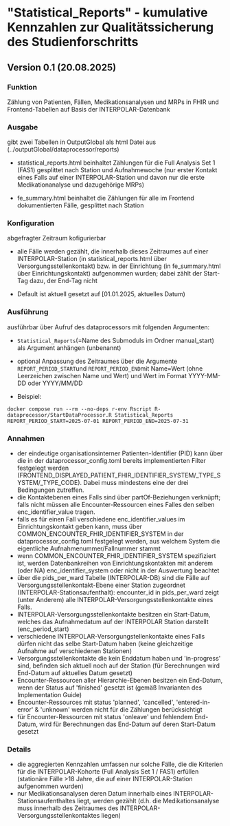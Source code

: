 # "Statistical_Reports" - kumulative Kennzahlen zur Qualitätssicherung des Studienforschritts

## Version 0.1 (20.08.2025)

### Funktion

Zählung von Patienten, Fällen, Medikationsanalysen und MRPs in FHIR und Frontend-Tabellen auf Basis der INTERPOLAR-Datenbank

### Ausgabe

gibt zwei Tabellen in OutputGlobal als html Datei aus (../outputGlobal/dataprocessor/reports)

-   statistical_reports.html beinhaltet Zählungen für die Full Analysis Set 1 (FAS1) gesplittet nach Station und Aufnahmewoche (nur erster Kontakt eines Falls auf einer INTERPOLAR-Station und davon nur die erste Medikationanalyse und dazugehörige MRPs)

-   fe_summary.html beinhaltet die Zählungen für alle im Frontend dokumentierten Fälle, gesplittet nach Station

### Konfiguration

abgefragter Zeitraum kofigurierbar

-   alle Fälle werden gezählt, die innerhalb dieses Zeitraumes auf einer INTERPOLAR-Station (in statistical_reports.html über Versorgungsstellenkontakt) bzw. in der Einrichtung (in fe_summary.html über Einrichtungskontakt) aufgenommen wurden; dabei zählt der Start-Tag dazu, der End-Tag nicht

-   Default ist aktuell gesetzt auf [01.01.2025, aktuelles Datum)

### Ausführung

ausführbar über Aufruf des dataprocessors mit folgenden Argumenten:

-   `Statistical_Reports`(=Name des Submoduls im Ordner manual_start) als Argument anhängen (unbenannt)

-   optional Anpassung des Zeitraumes über die Argumente `REPORT_PERIOD_START`und `REPORT_PERIOD_END`mit Name=Wert (ohne Leerzeichen zwischen Name und Wert) und Wert im Format YYYY-MM-DD oder YYYY/MM/DD

-   Beispiel:

``` console
docker compose run --rm --no-deps r-env Rscript R-dataprocessor/StartDataProcessor.R Statistical_Reports REPORT_PERIOD_START=2025-07-01 REPORT_PERIOD_END=2025-07-31
```

### Annahmen

-   der eindeutige organisationsinterner Patienten-Identifier (PID) kann über die in der dataprocessor_config.toml bereits implementierten Filter festgelegt werden (FRONTEND_DISPLAYED_PATIENT_FHIR_IDENTIFIER_SYSTEM/\_TYPE_SYSTEM/\_TYPE_CODE). Dabei muss mindestens eine der drei Bedingungen zutreffen.
-   die Kontaktebenen eines Falls sind über partOf-Beziehungen verknüpft; falls nicht müssen alle Encounter-Ressourcen eines Falles den selben enc_identifier_value tragen.
-   falls es für einen Fall verschiedene enc_identifier_values im Einrichtungskontakt geben kann, muss über COMMON_ENCOUNTER_FHIR_IDENTIFIER_SYSTEM in der dataprocessor_config.toml festgelegt werden, aus welchem System die eigentliche Aufnahmenummer/Fallnummer stammt
-   wenn COMMON_ENCOUNTER_FHIR_IDENTIFIER_SYSTEM spezifiziert ist, werden Datenbankreihen von Einrichtungskontakten mit anderem (oder NA) enc_identifier_system oder nicht in der Auswertung beachtet
-   über die pids_per_ward Tabelle (INTERPOLAR-DB) sind die Fälle auf Versorgungsstellenkontakt-Ebene einer Station zugeordnet (INTERPOLAR-Stationsaufenthalt): encounter_id in pids_per_ward zeigt (unter Anderem) alle INTERPOLAR-Versorgungsstellenkontakte eines Falls.
-   INTERPOLAR-Versorgungsstellenkontakte besitzen ein Start-Datum, welches das Aufnahmedatum auf der INTERPOLAR Station darstellt (enc_period_start)
-   verschiedene INTERPOLAR-Versorgungstellenkontakte eines Falls dürfen nicht das selbe Start-Datum haben (keine gleichzeitige Aufnahme auf verschiedenen Stationen)
-   Versorgungsstellenkontakte die kein Enddatum haben und 'in-progress' sind, befinden sich aktuell noch auf der Station (für Berechnungen wird End-Datum auf aktuelles Datum gesetzt)
-   Encounter-Ressourcen aller Hierarchie-Ebenen besitzen ein End-Datum, wenn der Status auf 'finished' gesetzt ist (gemäß Invarianten des Implementation Guide)
-   Encounter-Ressources mit status 'planned', 'cancelled', 'entered-in-error' & 'unknown' werden nicht für die Zählungen berücksichtigt
-   für Encounter-Ressourcen mit status 'onleave' und fehlendem End-Datum, wird für Berechnungen das End-Datum auf deren Start-Datum gesetzt

### Details

-   die aggregierten Kennzahlen umfassen nur solche Fälle, die die Kriterien für die INTERPOLAR-Kohorte (Full Analysis Set 1 / FAS1) erfüllen (stationäre Fälle \>18 Jahre, die auf einer INTERPOLAR-Station aufgenommen wurden)
-   nur Medikationsanalysen deren Datum innerhalb eines INTERPOLAR-Stationsaufenthaltes liegt, werden gezählt (d.h. die Medikationsanalyse muss innerhalb des Zeitraumes des INTERPOLAR-Versorgungsstellenkontaktes liegen)
